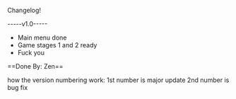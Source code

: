 Changelog! 


-----v1.0-----
- Main menu done
- Game stages 1 and 2 ready
- Fuck you

==Done By: Zen==


how the version numbering work: 
1st number is major update
2nd number is bug fix
